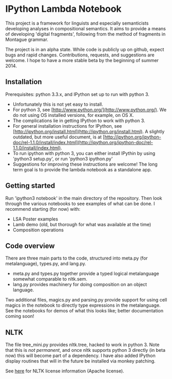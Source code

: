 # IPython Lambda Notebook

This project is a framework for linguists and especially semanticists developing analyses in compositional semantics.  It aims to provide a means of developing 'digital fragments', following from the method of fragments in Montague grammar.

The project is in an alpha state.  While code is publicly up on github, expect bugs and rapid changes.  Contributions, requests, and suggestions are welcome.  I hope to have a more stable beta by the beginning of summer 2014.

## Installation

Prerequisites: python 3.3.x, and IPython set up to run with python 3.
  * Unfortunately this is not yet easy to install.  
  * For python 3, see [http://www.python.org/](http://www.python.org/).  We do not using OS installed versions, for example, on OS X.
  * The complications lie in getting IPython to work with python 3.
  * For general installation instructions for IPython, see [http://ipython.org/install.html](http://ipython.org/install.html).  A slightly outdated, but more useful document, is at [http://ipython.org/ipython-doc/rel-1.1.0/install/index.html](http://ipython.org/ipython-doc/rel-1.1.0/install/index.html).
  * To run ipython with python 3, you can either install IPythin by using 'python3 setup.py', or run 'python3 ipython.py'
  * Suggestions for improving these instructions are welcome!  The long term goal is to provide the lambda notebook as a standalone app.

## Getting started

Run 'ipython3 notebook' in the main directory of the repository.  Then look through the various notebooks to see examples of what can be done.  I recommend starting (for now) with:
  * LSA Poster examples
  * Lamb demo (old, but thorough for what was available at the time)
  * Composition operations


## Code overview

There are three main parts to the code, structured into meta.py (for metalanguage), types.py, and lang.py.
  * meta.py and types.py together provide a typed logical metalanguage somewhat comparable to nltk.sem.  
  * lang.py provides machinery for doing composition on an object language.

Two additional files, magics.py and parsing.py provide support for using cell magics in the notebook to directly type expressions in the metalanguage.  See the notebooks for demos of what this looks like; better documentation coming soon!  


## NLTK

The file tree_mini.py provides nltk.tree, hacked to work in python 3.  Note that this is _not permanent_, and once nltk supports python 3 directly (in beta now) this will become part of a dependency.  I have also added IPython display routines that will in the future be installed via monkey patching.

See [here](https://github.com/nltk/nltk/blob/develop/LICENSE.txt) for NLTK license information (Apache license).